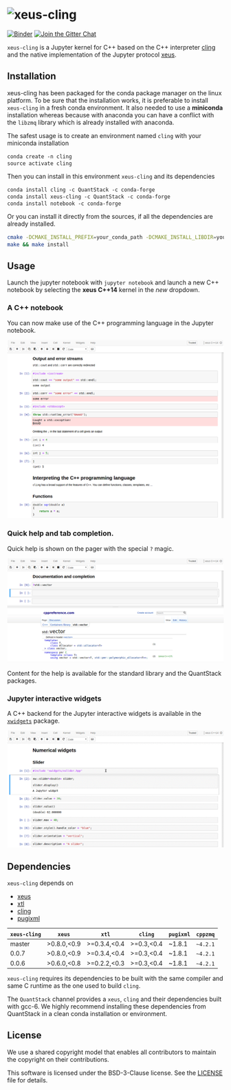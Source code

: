 # ![xeus-cling](http://quantstack.net/assets/images/xeus-cling.svg)

[![Binder](https://img.shields.io/badge/launch-binder-brightgreen.svg)](https://beta.mybinder.org/v2/gh/QuantStack/xeus-cling/0.0.7-binder?filepath=notebooks/xcpp.ipynb)
[![Join the Gitter Chat](https://badges.gitter.im/Join%20Chat.svg)](https://gitter.im/QuantStack/Lobby?utm_source=badge&utm_medium=badge&utm_campaign=pr-badge&utm_content=badge)

`xeus-cling` is a Jupyter kernel for C++ based on the C++ interpreter [cling](https://github.com/root-project/cling) and
the native implementation of the Jupyter protocol [xeus](https://github.com/QuantStack/xeus).

## Installation

xeus-cling has been packaged for the conda package manager on the linux platform. To be sure that the installation works, it is preferable to install `xeus-cling` in a fresh conda environment. It also needed to use a **miniconda** installation whereas because with anaconda you can have a conflict with the `libzmq` library which is already installed with anaconda.

The safest usage is to create an environment named `cling` with your miniconda installation

```
conda create -n cling
source activate cling
```

Then you can install in this environment `xeus-cling` and its dependencies

```
conda install cling -c QuantStack -c conda-forge
conda install xeus-cling -c QuantStack -c conda-forge
conda install notebook -c conda-forge
```

Or you can install it directly from the sources, if all the dependencies are already installed.

```bash
cmake -DCMAKE_INSTALL_PREFIX=your_conda_path -DCMAKE_INSTALL_LIBDIR=your_conda_path/lib
make && make install
```

## Usage

Launch the jupyter notebook with `jupyter notebook` and launch a new C++ notebook by selecting the **xeus C++14** kernel in the *new* dropdown.

### A C++ notebook

You can now make use of the C++ programming language in the Jupyter notebook.

![A C++ notebook](notebook.png)

### Quick help and tab completion.

Quick help is shown on the pager with the special `?` magic. 

![Help](help.png)

Content for the help is available for the standard library and the QuantStack packages.

### Jupyter interactive widgets

A C++ backend for the Jupyter interactive widgets is available in the [`xwidgets`](https://github.com/QuantStack/xwidgets/) package.

![Widgets](widgets.gif)

## Dependencies

``xeus-cling`` depends on

 - [xeus](https://github.com/QuantStack/xeus)
 - [xtl](https://github.com/QuantStack/xtl)
 - [cling](https://github.com/root-project/cling)
 - [pugixml](https://github.com/zeux/pugixml)


| `xeus-cling` |   `xeus`        |      `xtl`      |     `cling`   |   `pugixml`   | `cppzmq` | 
|--------------|-----------------|-----------------|---------------|---------------|----------|
|  master      |   >0.8.0,<0.9   |  >=0.3.4,<0.4   | >=0.3,<0.4    | ~1.8.1        | `~4.2.1` |
|  0.0.7       |   >0.8.0,<0.9   |  >=0.3.4,<0.4   | >=0.3,<0.4    | ~1.8.1        | `~4.2.1` |
|  0.0.6       |   >0.6.0,<0.8   |  >=0.2.2,<0.3   | >=0.3,<0.4    | ~1.8.1        | `~4.2.1` |

`xeus-cling` requires its dependencies to be built with the same compiler and same C runtime as the one used to build `cling`. 

The `QuantStack` channel provides a `xeus`, `cling` and their dependencies built with gcc-6. We highly recommend installing
these dependencies from QuantStack in a clean conda installation or environment.

## License

We use a shared copyright model that enables all contributors to maintain the
copyright on their contributions.

This software is licensed under the BSD-3-Clause license. See the [LICENSE](LICENSE) file for details.
